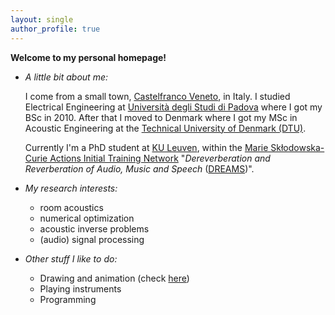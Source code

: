 ```yaml
---
layout: single
author_profile: true
---
```


**Welcome to my personal homepage!**

* _A little bit about me:_

  I come from a small town, [Castelfranco Veneto](http://en.wikipedia.org/wiki/Castelfranco_Veneto), in Italy. 
  I studied Electrical Engineering at [Università degli Studi di Padova](www.unipd.it) where I got my BSc in 2010. 
  After that I moved to Denmark 
  where I got my MSc in Acoustic Engineering at the [Technical University of Denmark (DTU)](www.dtu.dk).


  Currently I'm a PhD student at [KU Leuven](www.kuleuven.be), 
  within the [Marie Skłodowska-Curie Actions Initial Training Network](http://ec.europa.eu/research/mariecurieactions/) 
  "_Dereverberation and Reverberation of Audio, Music and Speech_ 
  ([DREAMS](http://www.dreams-itn.eu/))".


* _My research interests:_ 
  * room acoustics
  * numerical optimization
  * acoustic inverse problems
  * (audio) signal processing
									 
* _Other stuff I like to do:_
  * Drawing and animation (check [here](/animation/))
  * Playing instruments 
  * Programming 
